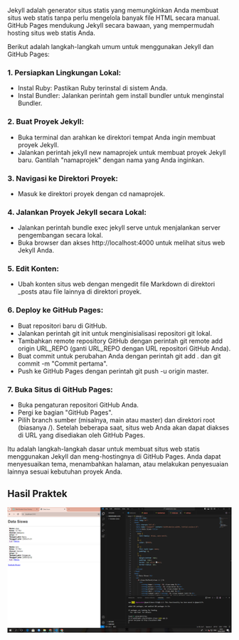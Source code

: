 ---
---
Jekyll adalah generator situs statis yang memungkinkan Anda membuat situs web statis tanpa perlu mengelola banyak file HTML secara manual. GitHub Pages mendukung Jekyll secara bawaan, yang mempermudah hosting situs web statis Anda.

Berikut adalah langkah-langkah umum untuk menggunakan Jekyll dan GitHub Pages:
### 1. Persiapkan Lingkungan Lokal:
- Instal Ruby: Pastikan Ruby terinstal di sistem Anda.
- Instal Bundler: Jalankan perintah gem install bundler untuk menginstal Bundler.
### 2. Buat Proyek Jekyll:
- Buka terminal dan arahkan ke direktori tempat Anda ingin membuat proyek Jekyll.
- Jalankan perintah jekyll new namaprojek untuk membuat proyek Jekyll baru. Gantilah "namaprojek" dengan nama yang Anda inginkan.
### 3. Navigasi ke Direktori Proyek:
- Masuk ke direktori proyek dengan cd namaprojek.
### 4. Jalankan Proyek Jekyll secara Lokal:
- Jalankan perintah bundle exec jekyll serve untuk menjalankan server pengembangan secara lokal.
- Buka browser dan akses http://localhost:4000 untuk melihat situs web Jekyll Anda.
### 5. Edit Konten:
- Ubah konten situs web dengan mengedit file Markdown di direktori _posts atau file lainnya di direktori proyek.
### 6. Deploy ke GitHub Pages:
- Buat repositori baru di GitHub.
- Jalankan perintah git init untuk menginisialisasi repositori git lokal.
- Tambahkan remote repository GitHub dengan perintah git remote add origin URL_REPO (ganti URL_REPO dengan URL repositori GitHub Anda).
- Buat commit untuk perubahan Anda dengan perintah git add . dan git commit -m "Commit pertama".
- Push ke GitHub Pages dengan perintah git push -u origin master.
### 7. Buka Situs di GitHub Pages:
- Buka pengaturan repositori GitHub Anda.
- Pergi ke bagian "GitHub Pages".
- Pilih branch sumber (misalnya, main atau master) dan direktori root (biasanya /).
Setelah beberapa saat, situs web Anda akan dapat diakses di URL yang disediakan oleh GitHub Pages.

Itu adalah langkah-langkah dasar untuk membuat situs web statis menggunakan Jekyll dan meng-hostingnya di GitHub Pages. Anda dapat menyesuaikan tema, menambahkan halaman, atau melakukan penyesuaian lainnya sesuai kebutuhan proyek Anda.

## Hasil Praktek
![assets](/assets/hasil-praktek-web-dinamis.PNG)




